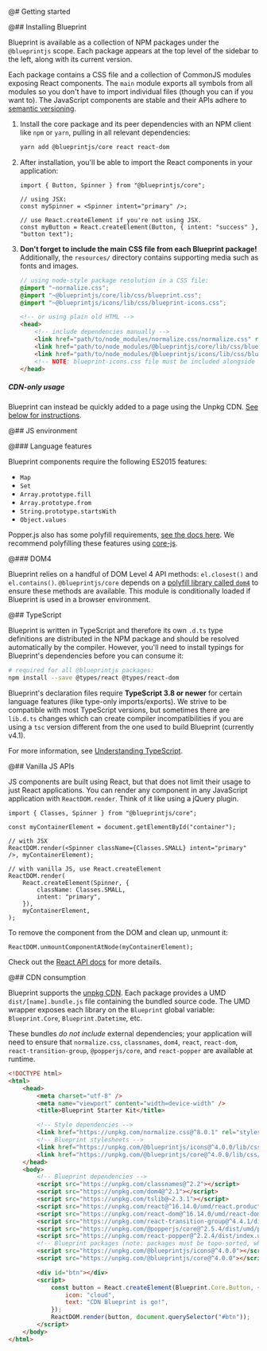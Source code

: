 @# Getting started

@## Installing Blueprint

Blueprint is available as a collection of NPM packages under the `@blueprintjs`
scope. Each package appears at the top level of the sidebar to the left, along
with its current version.

Each package contains a CSS file and a collection of CommonJS modules exposing React components.
The `main` module exports all symbols from all modules so you don't have to import individual files
(though you can if you want to). The JavaScript components are stable and their APIs adhere to
[semantic versioning](http://semver.org/).

1.  Install the core package and its peer dependencies with an NPM client like
    `npm` or `yarn`, pulling in all relevant dependencies:

    ```sh
    yarn add @blueprintjs/core react react-dom
    ```

1.  After installation, you'll be able to import the React components in your application:

    ```tsx
    import { Button, Spinner } from "@blueprintjs/core";

    // using JSX:
    const mySpinner = <Spinner intent="primary" />;

    // use React.createElement if you're not using JSX.
    const myButton = React.createElement(Button, { intent: "success" }, "button text");
    ```

1.  **Don't forget to include the main CSS file from each Blueprint package!** Additionally, the
    `resources/` directory contains supporting media such as fonts and images.

    ```scss
    // using node-style package resolution in a CSS file:
    @import "~normalize.css";
    @import "~@blueprintjs/core/lib/css/blueprint.css";
    @import "~@blueprintjs/icons/lib/css/blueprint-icons.css";
    ```

    ```html
    <!-- or using plain old HTML -->
    <head>
        <!-- include dependencies manually -->
        <link href="path/to/node_modules/normalize.css/normalize.css" rel="stylesheet" />
        <link href="path/to/node_modules/@blueprintjs/core/lib/css/blueprint.css" rel="stylesheet" />
        <link href="path/to/node_modules/@blueprintjs/icons/lib/css/blueprint-icons.css" rel="stylesheet" />
        <!-- NOTE: blueprint-icons.css file must be included alongside blueprint.css! -->
    </head>
    ```

<div class="@ns-callout @ns-intent-primary @ns-icon-info-sign">
    <h5 class="@ns-heading">CDN-only usage</h5>

Blueprint can instead be quickly added to a page using the Unpkg CDN.
[See below for instructions](#blueprint/getting-started.cdn-consumption).

</div>

@## JS environment

@### Language features

Blueprint components require the following ES2015 features:

-   `Map`
-   `Set`
-   `Array.prototype.fill`
-   `Array.prototype.from`
-   `String.prototype.startsWith`
-   `Object.values`

Popper.js also has some polyfill requirements, [see the docs here](https://popper.js.org/docs/v2/browser-support/).
We recommend polyfilling these features using [core-js](https://github.com/zloirock/core-js).

@### DOM4

Blueprint relies on a handful of DOM Level 4 API methods: `el.closest()` and `el.contains()`.
`@blueprintjs/core` depends on a [polyfill library called `dom4`](https://webreflection.github.io/dom4/) to ensure
these methods are available. This module is conditionally loaded if Blueprint is used in a browser environment.

@## TypeScript

Blueprint is written in TypeScript and therefore its own `.d.ts` type definitions are distributed in
the NPM package and should be resolved automatically by the compiler. However, you'll need to
install typings for Blueprint's dependencies before you can consume it:

```sh
# required for all @blueprintjs packages:
npm install --save @types/react @types/react-dom
```

Blueprint's declaration files require **TypeScript 3.8 or newer** for certain language features (like type-only imports/exports).
We strive to be compatible with most TypeScript versions, but sometimes there are `lib.d.ts` changes which can create
compiler incompatibilities if you are using a `tsc` version different from the one used to build Blueprint (currently v4.1).

<div class="@ns-callout @ns-intent-primary @ns-icon-info-sign">

For more information, see [Understanding TypeScript](#blueprint/reading-the-docs.understanding-typescript).

</div>

@## Vanilla JS APIs

JS components are built using React, but that does not limit their usage to just React applications.
You can render any component in any JavaScript application with `ReactDOM.render`. Think of it like
using a jQuery plugin.

```tsx
import { Classes, Spinner } from "@blueprintjs/core";

const myContainerElement = document.getElementById("container");

// with JSX
ReactDOM.render(<Spinner className={Classes.SMALL} intent="primary" />, myContainerElement);

// with vanilla JS, use React.createElement
ReactDOM.render(
    React.createElement(Spinner, {
        className: Classes.SMALL,
        intent: "primary",
    }),
    myContainerElement,
);
```

To remove the component from the DOM and clean up, unmount it:

```tsx
ReactDOM.unmountComponentAtNode(myContainerElement);
```

Check out the [React API docs](https://facebook.github.io/react/docs/react-api.html) for more details.

@## CDN consumption

Blueprint supports the [unpkg CDN](https://unpkg.com). Each package provides a UMD
`dist/[name].bundle.js` file containing the bundled source code. The UMD wrapper exposes each
library on the `Blueprint` global variable: `Blueprint.Core`, `Blueprint.Datetime`, etc.

These bundles _do not include_ external dependencies; your application will need to ensure that
`normalize.css`, `classnames`, `dom4`, `react`, `react-dom`, `react-transition-group`, `@popperjs/core`, and
`react-popper` are available at runtime.

```html
<!DOCTYPE html>
<html>
    <head>
        <meta charset="utf-8" />
        <meta name="viewport" content="width=device-width" />
        <title>Blueprint Starter Kit</title>

        <!-- Style dependencies -->
        <link href="https://unpkg.com/normalize.css@^8.0.1" rel="stylesheet" />
        <!-- Blueprint stylesheets -->
        <link href="https://unpkg.com/@blueprintjs/icons@^4.0.0/lib/css/blueprint-icons.css" rel="stylesheet" />
        <link href="https://unpkg.com/@blueprintjs/core@^4.0.0/lib/css/blueprint.css" rel="stylesheet" />
    </head>
    <body>
        <!-- Blueprint dependencies -->
        <script src="https://unpkg.com/classnames@^2.2"></script>
        <script src="https://unpkg.com/dom4@^2.1"></script>
        <script src="https://unpkg.com/tslib@~2.3.1"></script>
        <script src="https://unpkg.com/react@^16.14.0/umd/react.production.min.js"></script>
        <script src="https://unpkg.com/react-dom@^16.14.0/umd/react-dom.production.min.js"></script>
        <script src="https://unpkg.com/react-transition-group@^4.4.1/dist/react-transition-group.min.js"></script>
        <script src="https://unpkg.com/@popperjs/core@^2.5.4/dist/umd/popper.js"></script>
        <script src="https://unpkg.com/react-popper@^2.2.4/dist/index.umd.min.js"></script>
        <!-- Blueprint packages (note: packages must be topo-sorted, where dependencies come first) -->
        <script src="https://unpkg.com/@blueprintjs/icons@^4.0.0"></script>
        <script src="https://unpkg.com/@blueprintjs/core@^4.0.0"></script>

        <div id="btn"></div>
        <script>
            const button = React.createElement(Blueprint.Core.Button, {
                icon: "cloud",
                text: "CDN Blueprint is go!",
            });
            ReactDOM.render(button, document.querySelector("#btn"));
        </script>
    </body>
</html>
```
